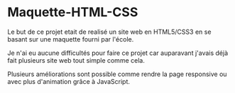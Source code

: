 # Maquette-HTML-CSS

Le but de ce projet etait de realisé un site web en HTML5/CSS3 en se basant sur une maquette fourni par l'école.

Je n'ai eu aucune difficultés pour faire ce projet car auparavant j'avais déjà fait plusieurs site web tout simple comme cela.

Plusieurs améliorations sont possible comme rendre la page responsive ou avec plus d'animation grâce à JavaScript.

